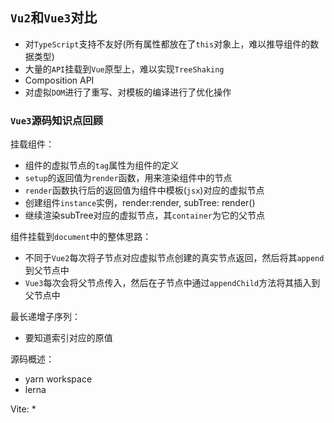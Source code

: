## `Vu2`和`Vue3`对比

* 对`TypeScript`支持不友好(所有属性都放在了`this`对象上，难以推导组件的数据类型)
* 大量的`API`挂载到`Vue`原型上，难以实现`TreeShaking`
* Composition API
* 对虚拟`DOM`进行了重写、对模板的编译进行了优化操作

### `Vue3`源码知识点回顾

挂载组件：

* 组件的虚拟节点的`tag`属性为组件的定义
* `setup`的返回值为`render`函数，用来渲染组件中的节点
* `render`函数执行后的返回值为组件中模板(`jsx`)对应的虚拟节点
* 创建组件`instance`实例，render:render, subTree: render()
* 继续渲染subTree对应的虚拟节点，其`container`为它的父节点

组件挂载到`document`中的整体思路：

* 不同于`Vue2`每次将子节点对应虚拟节点创建的真实节点返回，然后将其`append`到父节点中
* `Vue3`每次会将父节点传入，然后在子节点中通过`appendChild`方法将其插入到父节点中

最长递增子序列：

* 要知道索引对应的原值

源码概述：

* yarn workspace
* lerna

Vite:
* 
